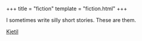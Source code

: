 +++
title = "fiction"
template = "fiction.html"
+++

I sometimes write silly short stories. These are them.

[Kjetil](kjetil)
